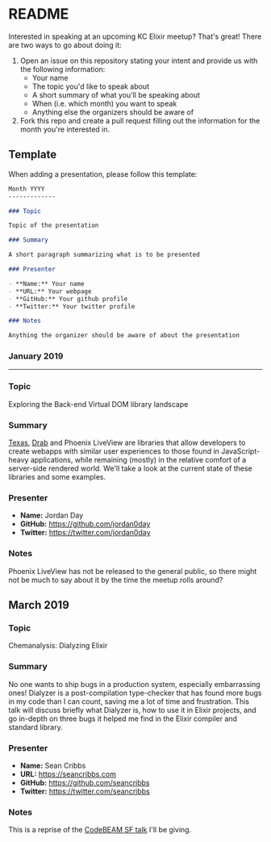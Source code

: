 # README

Interested in speaking at an upcoming KC Elixir meetup? That's great! There are
two ways to go about doing it:

1. Open an issue on this repository stating your intent and provide us with the
   following information:
    - Your name
    - The topic you'd like to speak about
    - A short summary of what you'll be speaking about
    - When (i.e. which month) you want to speak
    - Anything else the organizers should be aware of
2. Fork this repo and create a pull request filling out the information for the
   month you're interested in.

## Template

When adding a presentation, please follow this template:

```markdown
Month YYYY
-------------

### Topic

Topic of the presentation

### Summary

A short paragraph summarizing what is to be presented

### Presenter

- **Name:** Your name
- **URL:** Your webpage
- **GitHub:** Your github profile
- **Twitter:** Your twitter profile

### Notes

Anything the organizer should be aware of about the presentation
```

### January 2019
-------------

### Topic

Exploring the Back-end Virtual DOM library landscape

### Summary

[Texas](https://gitlab.com/dgmcguire/texas), [Drab](https://github.com/grych/drab) and Phoenix LiveView are libraries that allow developers to create webapps with similar user experiences to those found in JavaScript-heavy applications, while remaining (mostly) in the relative comfort of a server-side rendered world. We'll take a look at the current state of these libraries and some examples.

### Presenter

- **Name:** Jordan Day
- **GitHub:** https://github.com/jordan0day
- **Twitter:** https://twitter.com/jordan0day

### Notes

Phoenix LiveView has not be released to the general public, so there might not be much to say about it by the time the meetup rolls around?

March 2019
-------------

### Topic

Chemanalysis: Dialyzing Elixir

### Summary

No one wants to ship bugs in a production system, especially embarrassing ones! Dialyzer is a post-compilation type-checker that has found more bugs in my code than I can count, saving me a lot of time and frustration. This talk will discuss briefly what Dialyzer is, how to use it in Elixir projects, and go in-depth on three bugs it helped me find in the Elixir compiler and standard library.

### Presenter

- **Name:** Sean Cribbs
- **URL:** https://seancribbs.com
- **GitHub:** https://github.com/seancribbs
- **Twitter:** https://twitter.com/seancribbs

### Notes

This is a reprise of the [CodeBEAM SF talk](https://codebeam.io/speaker/sean-cribbs/#290chemanalysis-dialyzing-elixir) I'll be giving.
